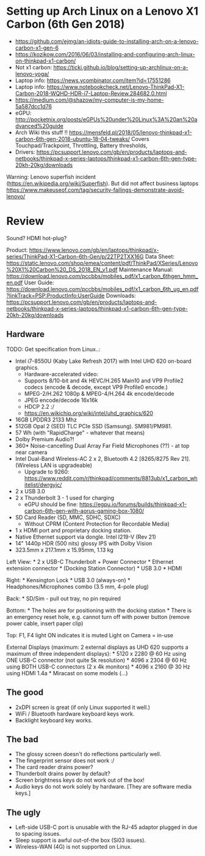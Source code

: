 # Setting up Arch Linux on a Lenovo X1 Carbon (6th Gen 2018)

* https://github.com/ejmg/an-idiots-guide-to-installing-arch-on-a-lenovo-carbon-x1-gen-6
* https://kozikow.com/2016/06/03/installing-and-configuring-arch-linux-on-thinkpad-x1-carbon/
* Not x1 carbon: https://ticki.github.io/blog/setting-up-archlinux-on-a-lenovo-yoga/
* Laptop info: https://news.ycombinator.com/item?id=17551286
* Laptop info: https://www.notebookcheck.net/Lenovo-ThinkPad-X1-Carbon-2018-WQHD-HDR-i7-Laptop-Review.284682.0.html
* https://medium.com/@shazow/my-computer-is-my-home-5a587dcc1d76
* eGPU: http://pocketnix.org/posts/eGPUs%20under%20Linux%3A%20an%20advanced%20guide
* Arch Wiki this stuff !! https://mensfeld.pl/2018/05/lenovo-thinkpad-x1-carbon-6th-gen-2018-ubuntu-18-04-tweaks/
    Covers Touchpad/Trackpoint, Throttling, Battery thresholds,
* Drivers: https://pcsupport.lenovo.com/gb/en/products/laptops-and-netbooks/thinkpad-x-series-laptops/thinkpad-x1-carbon-6th-gen-type-20kh-20kg/downloads

Warning: Lenovo superfish incident (https://en.wikipedia.org/wiki/Superfish). But did not affect business laptops
https://www.makeuseof.com/tag/security-failings-demonstrate-avoid-lenovo/



# Review

Sound? HDMI hot-plug?

Product: https://www.lenovo.com/gb/en/laptops/thinkpad/x-series/ThinkPad-X1-Carbon-6th-Gen/p/22TP2TXX16G
Data Sheet: https://static.lenovo.com/shop/emea/content/pdf/ThinkPad/XSeries/Lenovo%20X1%20Carbon%20_DS_2018_EN_v1.pdf
Maintenance Manual: https://download.lenovo.com/pccbbs/mobiles_pdf/x1_carbon_6thgen_hmm_en.pdf
User Guide: https://download.lenovo.com/pccbbs/mobiles_pdf/x1_carbon_6th_ug_en.pdf?linkTrack=PSP:ProductInfo:UserGuide
Downloads: https://pcsupport.lenovo.com/gb/en/products/laptops-and-netbooks/thinkpad-x-series-laptops/thinkpad-x1-carbon-6th-gen-type-20kh-20kg/downloads

## Hardware

TODO: Get specification from Linux..:

* Intel i7-8550U (Kaby Lake Refresh 2017) with Intel UHD 620 on-board graphics.
    * Hardware-accelerated video:
    * Supports 8/10-bit and 4k HEVC/H.265 Main10 and VP9 Profile2 codecs (encode & decode, except VP9 Profile0 encode.)
    * MPEG-2/H.262 1080p & MPEG-4/H.264 4k encode/decode
    * JPEG encode/decode 16x16k
    * HDCP 2.2 :/
    * https://en.wikichip.org/wiki/intel/uhd_graphics/620
* 16GB LPDDR3 2133 Mhz
* 512GB Opal 2 (SED) TLC PCIe SSD (Samsung). SM981/PM981.
* 57 Wh (with "RapidCharge" - whatever that means)
* Dolby Premium Audio?!
* 360* Noise-cancelling Dual Array Far Field Microphones (??) - at top near camera
* Intel Dual-Band Wireless-AC 2 x 2, Bluetooth 4.2 [8265/8275 Rev 21]. (Wireless LAN is upgradeable)
    * Upgrade to 9260: https://www.reddit.com/r/thinkpad/comments/8813ub/x1_carbon_whitelist/dwrgyjc/
* 2 x USB 3.0
* 2 x Thunderbolt 3 - 1 used for charging
    * eGPU should be fine: https://egpu.io/forums/builds/thinkpad-x1-carbon-6th-gen-with-aorus-gaming-box-1080/
* SD Card Reader (SD, MMC, SDHC, SDXC)
    * Without CPRM (Content Protection for Recordable Media)
* 1 x HDMI port and proprietary docking station.
* Native Ethernet support via dongle. Intel I219-V (Rev 21)
* 14" 1440p HDR (500 nits) glossy IPS with Dolby Vision
* 323.5mm x 217.1mm x 15.95mm, 1.13 kg

Left View:
    * 2 x USB-C Thunderbolt + Power Connector
    * Ethernet extension connector
    * (Docking Station Connector)
    * USB 3.0
    * HDMI

Right:
    * Kensington Lock
    * USB 3.0 (always-on)
    * Headphones/Microphones combo (3.5 mm, 4-pole plug)

Back:
    * SD/Sim - pull out tray, no pin required

Bottom:
    * The holes are for positioning with the docking station
    * There is an emergency reset hole, e.g. cannot turn off with power button (remove power cable, insert paper clip)

Top: F1, F4 light ON indicates it is muted
    Light on Camera = in-use

External Displays (maximum: 2 external displays as UHD 620 supports a maximum of three independent displays):
    * 5120 x 2280 @ 60 Hz using ONE USB-C connector (not quite 5k resolution)
    * 4096 x 2304 @ 60 Hz using BOTH USB-C connectors (2 x 4k monitors)
    * 4096 x 2160 @ 30 Hz using HDMI 1.4a
    * Miracast on some models (...)

## The good

* 2xDPI screen is great (if only Linux supported it well.)
* WiFi / Bluetooth hardware keyboard keys work.
* Backlight keyboard key works.

## The bad

* The glossy screen doesn't do reflections particularly well.
* The fingerprint sensor does not work :/
* The card reader drains power?
* Thunderbolt drains power by default?
* Screen brightness keys do not work out of the box!
* Audio keys do not work solely by hardware. [They are software media keys.]

## The ugly

* Left-side USB-C port is unusable with the RJ-45 adaptor plugged in due to spacing issues.
* Sleep support is awful out-of-the box (Si03 issues).
* Wireless-WAN (4G) is not supported on Linux.
